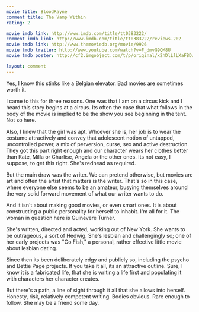 ```yaml
---
movie title: BloodRayne
comment title: The Vamp Within
rating: 2

movie imdb link: http://www.imdb.com/title/tt0383222/
comment imdb link: http://www.imdb.com/title/tt0383222/reviews-202
movie tmdb link: http://www.themoviedb.org/movie/9926
movie tmdb trailer: http://www.youtube.com/watch?v=F_dmvG9QM8U
movie tmdb poster: http://cf2.imgobject.com/t/p/original/x2hDlLlLXaFBDwSdDnMDHks49Wm.jpg

layout: comment
---
```


Yes, I know this stinks like a Belgian elevator. Bad movies are sometimes worth it.

I came to this for three reasons. One was that I am on a circus kick and I heard this story begins at a circus. Its often the case that what follows in the body of the movie is implied to be the show you see beginning in the tent. Not so here.

Also, I knew that the girl was apt. Whoever she is, her job is to wear the costume attractively and convey that adolescent notion of untapped, uncontrolled power, a mix of perversion, curse, sex and active destruction. They got this part right enough and our character wears her clothes better than Kate, Milla or Charlise, Angela or the other ones. Its not easy, I suppose, to get this right. She's redhead as required.

But the main draw was the writer. We can pretend otherwise, but movies are art and often the artist that matters is the writer. That's so in this case, where everyone else seems to be an amateur, busying themselves around the very solid forward movement of what our writer wants to do.

And it isn't about making good movies, or even smart ones. It is about constructing a public personality for herself to inhabit. I'm all for it. The woman in question here is Guinevere Turner.

She's written, directed and acted, working out of New York. She wants to be outrageous, a sort of Hedwig. She's lesbian and challengingly so; one of her early projects was "Go Fish," a personal, rather effective little movie about lesbian dating.

Since then its been deliberately edgy and publicly so, including the psycho and Bettie Page projects. If you take it all, its an attractive outline. Sure, I know it is a fabricated life, that she is writing a life first and populating it with characters her character creates.

But there's a path, a line of sight through it all that she allows into herself. Honesty, risk, relatively competent writing. Bodies obvious. Rare enough to follow. She may be a friend some day.